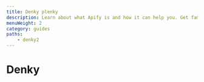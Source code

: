 ```yaml
---
title: Denky plenky
description: Learn about what Apify is and how it can help you. Get familiar with the platform and take you first steps in using actors.
menuWeight: 2
category: guides
paths:
    - denky2
---
```


# [](#what-is-apify) Denky
